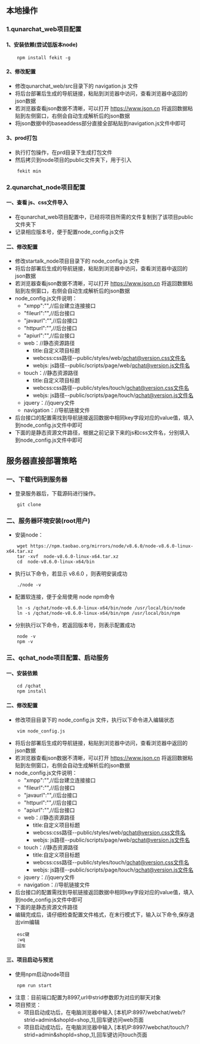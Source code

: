 ## 本地操作

### 1.qunarchat_web项目配置

#### 1、安装依赖(尝试低版本node)
```
    npm install fekit -g 
```

#### 2、修改配置
- 修改qunarchat_web/src目录下的 navigation.js 文件
- 将后台部署后生成的导航链接，粘贴到浏览器中访问，查看浏览器中返回的json数据
- 若浏览器查看json数据不清晰，可以打开 https://www.json.cn 将返回数据粘贴到左侧窗口，右侧会自动生成解析后的json数据
- 将json数据中的baseaddess部分直接全部粘贴到navigation.js文件中即可

#### 3、prod打包
- 执行打包操作，在prd目录下生成打包文件
- 然后拷贝到node项目的public文件夹下，用于引入
```
    fekit min
```

### 2.qunarchat_node项目配置

#### 一、查看 js、css文件导入
- 在qunarchat_web项目配置中，已经将项目所需的文件复制到了该项目public文件夹下
- 记录相应版本号，便于配置node_config.js文件

#### 二、修改配置
- 修改startalk_node项目目录下的 node_config.js 文件
- 将后台部署后生成的导航链接，粘贴到浏览器中访问，查看浏览器中返回的json数据
- 若浏览器查看json数据不清晰，可以打开 https://www.json.cn 将返回数据粘贴到左侧窗口，右侧会自动生成解析后的json数据
- node_config.js文件说明：
    - "xmpp":"",//后台建立连接接口
    - "fileurl":"",//后台接口
    - "javaurl":"",//后台接口
    - "httpurl":"",//后台接口
    - "apiurl":"",//后台接口
    - web：//静态资源路径
        - title:自定义项目标题
        - webcss:css路径--public/styles/web/qchat@version.css文件名
        - webjs: js路径--public/scripts/page/web/qchat@version.js文件名
    - touch：//静态资源路径
        - title:自定义项目标题
        - webcss:css路径--public/styles/touch/qchat@version.css文件名
        - webjs: js路径--public/scripts/page/touch/qchat@version.js文件名 
    - jquery：//jquery文件
    - navigation：//导航链接文件
- 后台接口的配置需找到导航链接返回数据中相同key字段对应的value值，填入到node_config.js文件中即可
- 下面的是静态资源文件路径，根据之前记录下来的js和css文件名，分别填入到node_config.js文件中即可

## 服务器直接部署策略

### 一、下载代码到服务器

- 登录服务器后，下载源码进行操作。
```
    git clone 
```

### 二、服务器环境安装(root用户)

- 安装node：
```
    wget https://npm.taobao.org/mirrors/node/v8.6.0/node-v8.6.0-linux-x64.tar.xz
    tar -xvf  node-v8.6.0-linux-x64.tar.xz
    cd  node-v8.6.0-linux-x64/bin
```
- 执行以下命令，若显示 v8.6.0 ，则表明安装成功
```
    ./node -v
```
- 配置软连接，便于全局使用 node npm命令
```
    ln -s /qchat/node-v8.6.0-linux-x64/bin/node /usr/local/bin/node
    ln -s /qchat/node-v8.6.0-linux-x64/bin/npm /usr/local/bin/npm
```
- 分别执行以下命令，若返回版本号，则表示配置成功
```
    node -v
    npm -v
```

### 三、qchat_node项目配置、启动服务

#### 一、安装依赖
```
    cd /qchat
    npm install
```

#### 二、修改配置
- 修改项目目录下的 node_config.js 文件，执行以下命令进入编辑状态
```
    vim node_config.js
```
- 将后台部署后生成的导航链接，粘贴到浏览器中访问，查看浏览器中返回的json数据
- 若浏览器查看json数据不清晰，可以打开 https://www.json.cn 将返回数据粘贴到左侧窗口，右侧会自动生成解析后的json数据
- node_config.js文件说明：
    - "xmpp":"",//后台建立连接接口
    - "fileurl":"",//后台接口
    - "javaurl":"",//后台接口
    - "httpurl":"",//后台接口
    - "apiurl":"",//后台接口
    - web：//静态资源路径
        - title:自定义项目标题
        - webcss:css路径--public/styles/web/qchat@version.css文件名
        - webjs: js路径--public/scripts/page/web/qchat@version.js文件名
    - touch：//静态资源路径
        - title:自定义项目标题
        - webcss:css路径--public/styles/touch/qchat@version.css文件名
        - webjs: js路径--public/scripts/page/touch/qchat@version.js文件名 
    - jquery：//jquery文件
    - navigation：//导航链接文件
- 后台接口的配置需找到导航链接返回数据中相同key字段对应的value值，填入到node_config.js文件中即可
- 下面的是静态资源文件路径
- 编辑完成后，请仔细检查配置文件格式，在末行模式下，输入以下命令,保存退出vim编辑
```
    esc键
    :wq
    回车
```
#### 三、项目启动与预览

- 使用npm启动node项目
```
    npm run start
```

- 注意：目前端口配置为8997,url中strid参数即为对应的聊天对象
- 项目预览：
    - 项目启动成功后，在电脑浏览器中输入 [本机IP:8997/webchat/web/?strid=admin&shopId=shop_1],回车键访问web页面
    - 项目启动成功后，在电脑浏览器中输入 [本机IP:8997/webchat/touch/?strid=admin&shopId=shop_1],回车键访问touch页面


